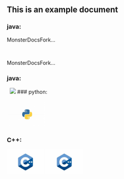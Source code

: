 ## This is an example document

### java:

MonsterDocsFork...

<img src="/MonsterDocsFork/java.jpeg" width="100px" alt="">

MonsterDocsFork...

### java:

<img src="/MonsterDocsFork/MonsterDocsFork/assets/images/java.jpeg" width="100px" alt="">
<img src="[/assets/images/java.jpeg](https://github.com/SuleymanSade/MonsterDocsFork/MonsterDocsFork/assets/images/java.jpeg)" width="100px" alt="">

<img src="https://suleymansade.github.io/MonsterDocsFork/assets/images/java.jpeg">
### python:

<img src="/MonsterDocsFork/python.jpg" width="100px" alt=""> <img src="/python.jpg" width="100px" alt="">

### C++:

<img src="/MonsterDocsFork/assets/images/c++.jpeg" width="100px" alt=""> <img src="/assets/images/c++.jpeg" width="100px" alt="">

